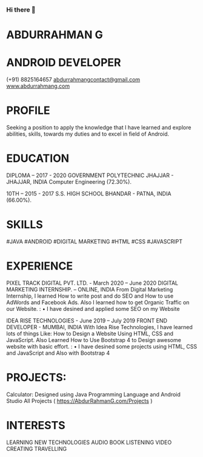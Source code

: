 ### Hi there 👋

<!--
**AbdurRahmanG/AbdurRahmanG** is a ✨ _special_ ✨ repository because its `README.md` (this file) appears on your GitHub profile.

Here are some ideas to get you started:

- 🔭 I’m currently working on ...
- 🌱 I’m currently learning Android with Java and Kotlin
- 👯 I’m looking to collaborate on ...
- 🤔 I’m looking for help with ...
- 💬 Ask me about ...
- 📫 How to reach me: +91 8825164657 or AbdurRahmanGContact@gmail.com
- 😄 Pronouns: ...
- ⚡ Fun fact: ...
-->


# ABDURRAHMAN G

# ANDROID DEVELOPER

(+91) 8825164657
abdurrahmangcontact@gmail.com
www.abdurrahmang.com


# PROFILE
Seeking a position to apply the knowledge that I have learned and explore abilities, skills, towards my duties and to excel in field of Android.


# EDUCATION
DIPLOMA – 2017 - 2020
GOVERNMENT POLYTECHNIC JHAJJAR - JHAJJAR, INDIA
Computer Engineering (72.30%).

10TH – 2015 - 2017
S.S. HIGH SCHOOL BHANDAR - PATNA, INDIA
(66.00%).


# SKILLS
#JAVA
#ANDROID
#DIGITAL MARKETING
#HTML
#CSS
#JAVASCRIPT


# EXPERIENCE

PIXEL TRACK DIGITAL PVT. LTD.  - March 2020 – June 2020
DIGITAL MARKETING INTERNSHIP.  – ONLINE, INDIA
From Digital Marketing Internship, I learned How to write post and do SEO and How to use AdWords and Facebook Ads. Also I learned how to get Organic Traffic on our Website. :
•	I have desined and applied some SEO on my Website

IDEA RISE TECHNOLOGIES - June 2019 – July 2019
FRONT END DEVELOPER - MUMBAI, INDIA
With Idea Rise Technologies, I have learned lots of things Like: How to Design a Website Using HTML, CSS and JavaScript. Also Learned How to Use Bootstrap 4 to Design awesome website with basic effort. :
•	I have desined some projects using HTML, CSS and JavaScript and Also with Bootstrap 4


# PROJECTS:
Calculator: Designed using Java Programming Language and Android Studio
All Projects ( https://AbdurRahmanG.com/Projects )


# INTERESTS

LEARNING NEW TECHNOLOGIES
AUDIO BOOK LISTENING
VIDEO CREATING
TRAVELLING


